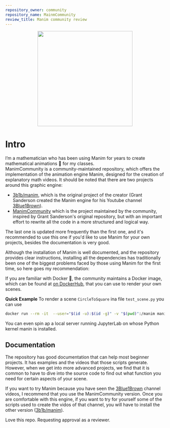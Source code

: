 ```yaml
---
repository_owner: community
repository_name: MainmCommunity
review_title: Manim community review
---
```


<p align="center"><img src="./manim.png" width="300"></p>



# Intro
I’m a mathematician who has been using Manim for years to create mathematical animations :movie_camera: for my classes.  
ManimCommunity is a community-maintained repository, which offers the implementation of the animation engine Manim, designed for the creation of explanatory math videos.
It should be noted that there are two projects around this graphic engine:
- [3b1b/manim](https://github.com/3b1b/manim), which is the original project of the creator (Grant Sanderson created the Manim engine for his Youtube channel [3Blue1Brown](https://www.youtube.com/@3blue1brown)).
- [ManimCommunity](https://github.com/ManimCommunity/manim) which is the project maintained by the community, inspired by Grant Sanderson's original repository, but with an important effort to rewrite all the code in a more structured and logical way.

The last one is updated more frequently than the first one, and it's recommended to use this one if you'd like to use Manim for your own projects, besides the documentation is very good.

Although the installation of Manim is well documented, and the repository provides clear instructions, installing all the dependencies has traditionally been one of the biggest problems faced by those using Manim for the first time, so here goes my recommendation:

If you are familiar with Docker :whale2:, the community maintains a Docker image, which can be found at [on DockerHub](https://hub.docker.com/r/manimcommunity/manim), that you can use to render your own scenes.

**Quick Example**
To render a scene `CircleToSquare` ina file `test_scene.py` you can use 
```bash
docker run --rm -it  --user="$(id -u):$(id -g)" -v "$(pwd)":/manim manimcommunity/manim manim test_scenes.py CircleToSquare -qm
```
You can even spin ap a local server running JupyterLab on whose Python kernel manin is installed.

## Documentation
The repository has good documentation that can help most beginner projects. It has examples and the videos that those scripts generate. However, when we get into more advanced projects, we find that it is common to have to dive into the source code to find out what function you need for certain aspects of your scene.

If you want to try Manim because you have seen the [3Blue1Brown](https://www.youtube.com/@3blue1brown) channel videos, I recommend that you use the ManimCommunity version. Once you are comfortable with this engine, if you want to try for yourself some of the scripts used to create the vidos of that channel, you will have to install the other version ([3b1b/manim](https://github.com/3b1b/manim)).


Love this repo. Requesting approval as a reviewer.
